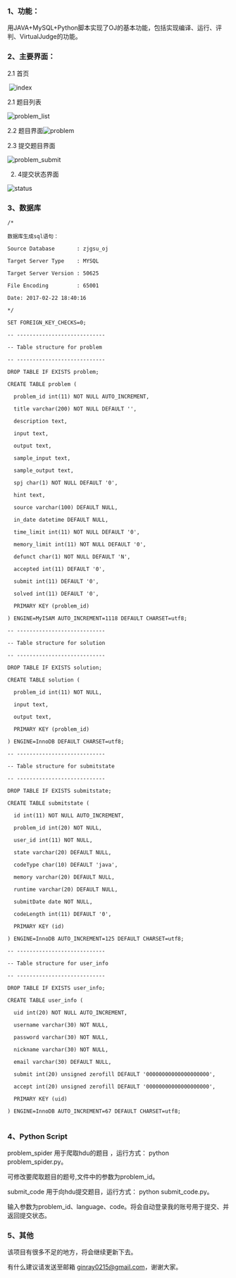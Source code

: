 ### 1、功能：

用JAVA+MySQL+Python脚本实现了OJ的基本功能，包括实现编译、运行、评判、VirtualJudge的功能。



### 2、主要界面：



2.1 首页

​	![index](img/index.png)



2.1 题目列表

![problem_list](img/problem_list.png)



2.2 题目界面![problem](img/problem.png)

2.3 提交题目界面

![problem_submit](img/problem_submit.png)



2. 4提交状态界面

![status](img/status.png)



### 3、数据库

~~~
/*

数据库生成sql语句：

Source Database       : zjgsu_oj

Target Server Type    : MYSQL

Target Server Version : 50625

File Encoding         : 65001

Date: 2017-02-22 18:40:16

*/

SET FOREIGN_KEY_CHECKS=0;

-- ----------------------------

-- Table structure for problem

-- ----------------------------

DROP TABLE IF EXISTS problem;

CREATE TABLE problem (

  problem_id int(11) NOT NULL AUTO_INCREMENT,

  title varchar(200) NOT NULL DEFAULT '',

  description text,

  input text,

  output text,

  sample_input text,

  sample_output text,

  spj char(1) NOT NULL DEFAULT '0',

  hint text,

  source varchar(100) DEFAULT NULL,

  in_date datetime DEFAULT NULL,

  time_limit int(11) NOT NULL DEFAULT '0',

  memory_limit int(11) NOT NULL DEFAULT '0',

  defunct char(1) NOT NULL DEFAULT 'N',

  accepted int(11) DEFAULT '0',

  submit int(11) DEFAULT '0',

  solved int(11) DEFAULT '0',

  PRIMARY KEY (problem_id)

) ENGINE=MyISAM AUTO_INCREMENT=1118 DEFAULT CHARSET=utf8;

-- ----------------------------

-- Table structure for solution

-- ----------------------------

DROP TABLE IF EXISTS solution;

CREATE TABLE solution (

  problem_id int(11) NOT NULL,

  input text,

  output text,

  PRIMARY KEY (problem_id)

) ENGINE=InnoDB DEFAULT CHARSET=utf8;

-- ----------------------------

-- Table structure for submitstate

-- ----------------------------

DROP TABLE IF EXISTS submitstate;

CREATE TABLE submitstate (

  id int(11) NOT NULL AUTO_INCREMENT,

  problem_id int(20) NOT NULL,

  user_id int(11) NOT NULL,

  state varchar(20) DEFAULT NULL,

  codeType char(10) DEFAULT 'java',

  memory varchar(20) DEFAULT NULL,

  runtime varchar(20) DEFAULT NULL,

  submitDate date NOT NULL,

  codeLength int(11) DEFAULT '0',

  PRIMARY KEY (id)

) ENGINE=InnoDB AUTO_INCREMENT=125 DEFAULT CHARSET=utf8;

-- ----------------------------

-- Table structure for user_info

-- ----------------------------

DROP TABLE IF EXISTS user_info;

CREATE TABLE user_info (

  uid int(20) NOT NULL AUTO_INCREMENT,

  username varchar(30) NOT NULL,

  password varchar(30) NOT NULL,

  nickname varchar(30) NOT NULL,

  email varchar(30) DEFAULT NULL,

  submit int(20) unsigned zerofill DEFAULT '00000000000000000000',

  accept int(20) unsigned zerofill DEFAULT '00000000000000000000',

  PRIMARY KEY (uid)

) ENGINE=InnoDB AUTO_INCREMENT=67 DEFAULT CHARSET=utf8;


~~~





### 4、Python Script

problem_spider 用于爬取hdu的题目 ，运行方式： python problem_spider.py。

可修改要爬取题目的题号,文件中的参数为problem_id。



submit_code 用于向hdu提交题目，运行方式： python submit_code.py。

输入参数为problem_id、language、code。将会自动登录我的账号用于提交、并返回提交状态。



### 5、其他

该项目有很多不足的地方，将会继续更新下去。

有什么建议请发送至邮箱 ginray0215@gmail.com，谢谢大家。



